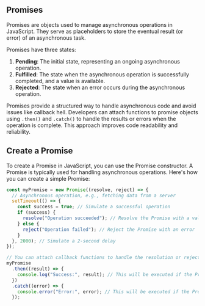 ## Promises

Promises are objects used to manage asynchronous operations in JavaScript. They serve as placeholders to store the eventual result (or error) of an asynchronous task.

Promises have three states:

1. **Pending**: The initial state, representing an ongoing asynchronous operation.
2. **Fulfilled**: The state when the asynchronous operation is successfully completed, and a value is available.
3. **Rejected**: The state when an error occurs during the asynchronous operation.

Promises provide a structured way to handle asynchronous code and avoid issues like callback hell. Developers can attach functions to promise objects using `.then()` and `.catch()` to handle the results or errors when the operation is complete. This approach improves code readability and reliability.

## Create a Promise

To create a Promise in JavaScript, you can use the Promise constructor. A Promise is typically used for handling asynchronous operations. Here's how you can create a simple Promise:

```javascript
const myPromise = new Promise((resolve, reject) => {
  // Asynchronous operation, e.g., fetching data from a server
  setTimeout(() => {
    const success = true; // Simulate a successful operation
    if (success) {
      resolve("Operation succeeded"); // Resolve the Promise with a value
    } else {
      reject("Operation failed"); // Reject the Promise with an error
    }
  }, 2000); // Simulate a 2-second delay
});

// You can attach callback functions to handle the resolution or rejection of the Promise
myPromise
  .then((result) => {
    console.log("Success:", result); // This will be executed if the Promise is resolved
  })
  .catch((error) => {
    console.error("Error:", error); // This will be executed if the Promise is rejected
  });
```
